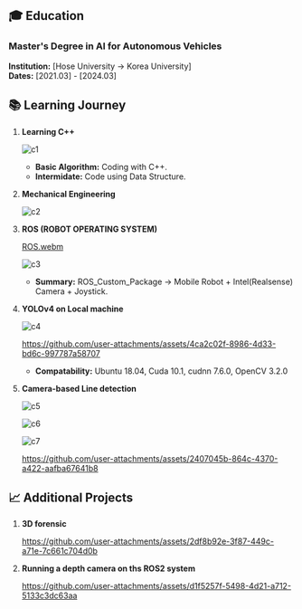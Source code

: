 
## 🎓 Education

### Master's Degree in AI for Autonomous Vehicles
**Institution:** [Hose University -> Korea University]  
**Dates:** [2021.03] - [2024.03]

## 📚 Learning Journey

1. **Learning C++**

   ![c1](https://github.com/user-attachments/assets/d1d8c55f-cca7-46ea-b4de-7a70fd582f24)
   
   - **Basic Algorithm:** Coding with C++.
   - **Intermidate:** Code using Data Structure.
2. **Mechanical Engineering**
   
   ![c2](https://github.com/user-attachments/assets/33d39a55-35b2-47ac-805a-a91150e107ec)
   
3. **ROS (ROBOT OPERATING SYSTEM)**
   
   [ROS.webm](https://github.com/user-attachments/assets/55c81d8f-db3c-427a-81a6-8244fae0fb53)
   
   ![c3](https://github.com/user-attachments/assets/5e85b78f-8f83-4cc0-ba11-f3c2e5536f80)

   - **Summary:** ROS_Custom_Package -> Mobile Robot + Intel(Realsense) Camera + Joystick.

4. **YOLOv4 on Local machine**

   ![c4](https://github.com/user-attachments/assets/049a96d6-4064-4921-a2d0-a5fc995fe9b9)

   https://github.com/user-attachments/assets/4ca2c02f-8986-4d33-bd6c-997787a58707

   - **Compatability:** Ubuntu 18.04, Cuda 10.1, cudnn 7.6.0, OpenCV 3.2.0
     
5. **Camera-based Line detection**

   ![c5](https://github.com/user-attachments/assets/ee5d8a32-b8db-4713-9f7e-5375fed4388f)
   
   ![c6](https://github.com/user-attachments/assets/a4b78358-40b7-478f-8d39-60aa6ab5b452)

   ![c7](https://github.com/user-attachments/assets/f7f89e86-7f81-4388-ab3d-fc2768914bcc)

   https://github.com/user-attachments/assets/2407045b-864c-4370-a422-aafba67641b8
   

## 📈 Additional Projects

1. **3D forensic**

   https://github.com/user-attachments/assets/2df8b92e-3f87-449c-a71e-7c661c704d0b
   
2. **Running a depth camera on ths ROS2 system**

   https://github.com/user-attachments/assets/d1f5257f-5498-4d21-a712-5133c3dc63aa
